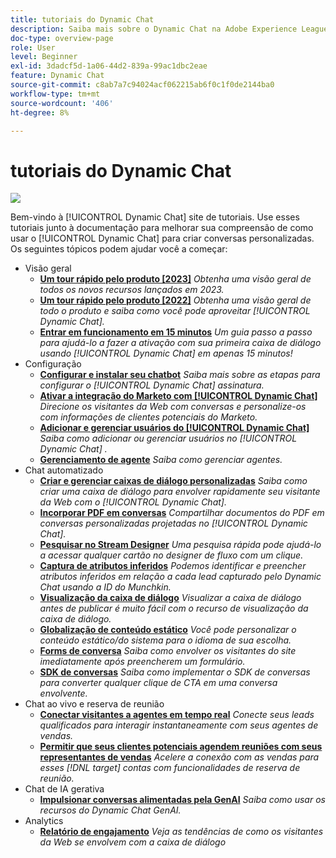 ```yaml
---
title: tutoriais do Dynamic Chat
description: Saiba mais sobre o Dynamic Chat na Adobe Experience League. Use estes tutoriais junto à documentação para melhorar sua compreensão de como usar o Dynamic Chat para criar conversas personalizadas.
doc-type: overview-page
role: User
level: Beginner
exl-id: 3dadcf5d-1a06-44d2-839a-99ac1dbc2eae
feature: Dynamic Chat
source-git-commit: c8ab7a7c94024acf062215ab6f0c1f0de2144ba0
workflow-type: tm+mt
source-wordcount: '406'
ht-degree: 8%

---
```


# tutoriais do Dynamic Chat

![](assets/dynamic-chat-header.png)

Bem-vindo à [!UICONTROL Dynamic Chat]  site de tutoriais. Use esses tutoriais junto à documentação para melhorar sua compreensão de como usar o [!UICONTROL Dynamic Chat]  para criar conversas personalizadas. Os seguintes tópicos podem ajudar você a começar:

* Visão geral
   * **[Um tour rápido pelo produto [2023]](product-tour.md)**
     *Obtenha uma visão geral de todos os novos recursos lançados em 2023.*
   * **[Um tour rápido pelo produto [2022]](product-tour.md)**
     *Obtenha uma visão geral de todo o produto e saiba como você pode aproveitar [!UICONTROL Dynamic Chat].*
   * **[Entrar em funcionamento em 15 minutos](go-live-in-15-minutes.md)**
     *Um guia passo a passo para ajudá-lo a fazer a ativação com sua primeira caixa de diálogo usando [!UICONTROL Dynamic Chat]  em apenas 15 minutos!*
* Configuração
   * **[Configurar e instalar seu chatbot](setup.md)**
     *Saiba mais sobre as etapas para configurar o [!UICONTROL Dynamic Chat]  assinatura.*
   * **[Ativar a integração do Marketo com [!UICONTROL Dynamic Chat]](marketo-integration.md)**
     *Direcione os visitantes da Web com conversas e personalize-os com informações de clientes potenciais do Marketo.*
   * **[Adicionar e gerenciar usuários do [!UICONTROL Dynamic Chat]](user-management.md)**
     *Saiba como adicionar ou gerenciar usuários no [!UICONTROL Dynamic Chat] .*
   * **[Gerenciamento de agente](agent-management.md)**
     *Saiba como gerenciar agentes.*
* Chat automatizado
   * **[Criar e gerenciar caixas de diálogo personalizadas](dialogue-management.md)**
     *Saiba como criar uma caixa de diálogo para envolver rapidamente seu visitante da Web com o [!UICONTROL Dynamic Chat].*
   * **[Incorporar PDF em conversas](document-cloud-integration.md)**
     *Compartilhar documentos do PDF em conversas personalizadas projetadas no [!UICONTROL Dynamic Chat].*
   * **[Pesquisar no Stream Designer](search-in-stream-designer.md)**
     *Uma pesquisa rápida pode ajudá-lo a acessar qualquer cartão no designer de fluxo com um clique.*
   * **[Captura de atributos inferidos](capture-inferred-attributes.md)**
     *Podemos identificar e preencher atributos inferidos em relação a cada lead capturado pelo Dynamic Chat usando a ID do Munchkin.*
   * **[Visualização da caixa de diálogo](dialogue-preview.md)**
     *Visualizar a caixa de diálogo antes de publicar é muito fácil com o recurso de visualização da caixa de diálogo.*
   * **[Globalização de conteúdo estático](globalization-of-static-content.md)**
     *Você pode personalizar o conteúdo estático/do sistema para o idioma de sua escolha.*
   * **[Forms de conversa](conversational-forms.md)**
     *Saiba como envolver os visitantes do site imediatamente após preencherem um formulário.*
   * **[SDK de conversas](conversations-sdk.md)**
     *Saiba como implementar o SDK de conversas para converter qualquer clique de CTA em uma conversa envolvente.*
* Chat ao vivo e reserva de reunião
   * **[Conectar visitantes a agentes em tempo real](connect-visitors-to-live-agents.md)**
     *Conecte seus leads qualificados para interagir instantaneamente com seus agentes de vendas.*
   * **[Permitir que seus clientes potenciais agendem reuniões com seus representantes de vendas](meeting-booking.md)**
     *Acelere a conexão com as vendas para esses [!DNL target] contas com funcionalidades de reserva de reunião.*
* Chat de IA gerativa
   * **[Impulsionar conversas alimentadas pela GenAI](gen-ai-features.md)**
     *Saiba como usar os recursos do Dynamic Chat GenAI.*
* Analytics
   * **[Relatório de engajamento](engagement-report.md)**
     *Veja as tendências de como os visitantes da Web se envolvem com a caixa de diálogo*

